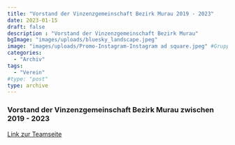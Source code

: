 ```yaml
---
title: "Vorstand der Vinzenzgemeinschaft Bezirk Murau 2019 - 2023"
date: 2023-01-15
draft: false
description : "Vorstand der Vinzenzgemeinschaft Bezirk Murau"
bgImage: "images/uploads/bluesky_landscape.jpeg"
image: "images/uploads/Promo-Instagram-Instagram ad square.jpeg" #Gruppenfoto
categories: 
  - "Archiv"
tags:
  - "Verein"
#type: "post"
type: archive
---
```


 <!--more-->
### Vorstand der Vinzenzgemeinschaft Bezirk Murau zwischen 2019 - 2023

[Link zur Teamseite](https://www.vinzi-wuestenrose.at/about/)

